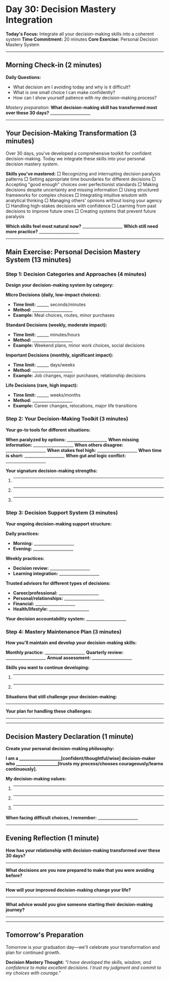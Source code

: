 # Day 30: Decision Mastery Integration

**Today's Focus:** Integrate all your decision-making skills into a coherent system
**Time Commitment:** 20 minutes
**Core Exercise:** Personal Decision Mastery System

---

## Morning Check-in (2 minutes)

**Daily Questions:**
- What decision am I avoiding today and why is it difficult?
- What is one small choice I can make confidently?
- How can I show yourself patience with my decision-making process?

*Mastery preparation:*
**What decision-making skill has transformed most over these 30 days?** ____________________

---

## Your Decision-Making Transformation (3 minutes)

Over 30 days, you've developed a comprehensive toolkit for confident decision-making. Today we integrate these skills into your personal decision mastery system.

**Skills you've mastered:**
□ Recognizing and interrupting decision paralysis patterns
□ Setting appropriate time boundaries for different decisions
□ Accepting "good enough" choices over perfectionist standards
□ Making decisions despite uncertainty and missing information
□ Using structured frameworks for complex choices
□ Integrating intuitive wisdom with analytical thinking
□ Managing others' opinions without losing your agency
□ Handling high-stakes decisions with confidence
□ Learning from past decisions to improve future ones
□ Creating systems that prevent future paralysis

**Which skills feel most natural now?** ____________________
**Which still need more practice?** ____________________

---

## Main Exercise: Personal Decision Mastery System (13 minutes)

### Step 1: Decision Categories and Approaches (4 minutes)

**Design your decision-making system by category:**

**Micro Decisions (daily, low-impact choices):**
- **Time limit:** ______ seconds/minutes
- **Method:** ____________________
- **Example:** Meal choices, routes, minor purchases

**Standard Decisions (weekly, moderate impact):**
- **Time limit:** ______ minutes/hours
- **Method:** ____________________
- **Example:** Weekend plans, minor work choices, social decisions

**Important Decisions (monthly, significant impact):**
- **Time limit:** ______ days/weeks
- **Method:** ____________________
- **Example:** Job changes, major purchases, relationship decisions

**Life Decisions (rare, high impact):**
- **Time limit:** ______ weeks/months
- **Method:** ____________________
- **Example:** Career changes, relocations, major life transitions

### Step 2: Your Decision-Making Toolkit (3 minutes)

**Your go-to tools for different situations:**

**When paralyzed by options:** ____________________
**When missing information:** ____________________
**When others disagree:** ____________________
**When stakes feel high:** ____________________
**When time is short:** ____________________
**When gut and logic conflict:** ____________________

**Your signature decision-making strengths:**
1. ____________________
2. ____________________
3. ____________________

### Step 3: Decision Support System (3 minutes)

**Your ongoing decision-making support structure:**

**Daily practices:**
- **Morning:** ____________________
- **Evening:** ____________________

**Weekly practices:**
- **Decision review:** ____________________
- **Learning integration:** ____________________

**Trusted advisors for different types of decisions:**
- **Career/professional:** ____________________
- **Personal/relationships:** ____________________
- **Financial:** ____________________
- **Health/lifestyle:** ____________________

**Your decision accountability system:** ____________________

### Step 4: Mastery Maintenance Plan (3 minutes)

**How you'll maintain and develop your decision-making skills:**

**Monthly practice:** ____________________
**Quarterly review:** ____________________
**Annual assessment:** ____________________

**Skills you want to continue developing:**
1. ____________________
2. ____________________

**Situations that still challenge your decision-making:**
____________________

**Your plan for handling these challenges:**
____________________

---

## Decision Mastery Declaration (1 minute)

**Create your personal decision-making philosophy:**

**I am a ____________________[confident/thoughtful/wise] decision-maker who ____________________[trusts my process/chooses courageously/learns continuously].**

**My decision-making values:**
1. ____________________
2. ____________________
3. ____________________

**When facing difficult choices, I remember:** ____________________

---

## Evening Reflection (1 minute)

**How has your relationship with decision-making transformed over these 30 days?**
____________________

**What decisions are you now prepared to make that you were avoiding before?**
____________________

**How will your improved decision-making change your life?**
____________________

**What advice would you give someone starting their decision-making journey?**
____________________

---

## Tomorrow's Preparation
Tomorrow is your graduation day—we'll celebrate your transformation and plan for continued growth.

**Decision Mastery Thought:**
*"I have developed the skills, wisdom, and confidence to make excellent decisions. I trust my judgment and commit to my choices with courage."*